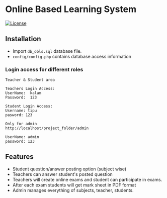 # Online Based Learning System

[![License](https://poser.pugx.org/phpunit/phpunit/license)](https://github.com/ojkalam/online-blog-and-exam)

## Installation 
 * Import ```db_obls.sql``` database file.
 * ```config/config.php``` contains database access information


### Login access for different roles
```
Teacher & Student area

Teachers Login Access:
UserName:  kalam
Password:  123

Student Login Access: 
Username: tipu
pasword: 123

Only for admin
http://localhost/project_folder/admin

UserName: admin
password: 123

```
## Features

 * Student question/answer posting option (subject wise)
 * Teachers can answer student's posted question
 * Teachers will create online exams and student can participate in exams.
 * After each exam students will get mark sheet in PDF format 
 * Admin manages everything of subjects, teacher, students.
